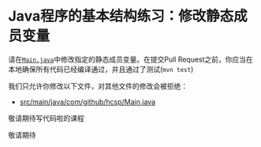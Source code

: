 # Java程序的基本结构练习：修改静态成员变量

请在[`Main.java`](https://github.com/hcsp/psvm-method-write-static-variable/blob/master/src/main/java/com/github/hcsp/Main.java)中修改指定的静态成员变量。在提交Pull Request之前，你应当在本地确保所有代码已经编译通过，并且通过了测试(`mvn test`)

我们只允许你修改以下文件，对其他文件的修改会被拒绝：
- [src/main/java/com/github/hcsp/Main.java](https://github.com/hcsp/psvm-method-write-static-variable/blob/master/src/main/java/com/github/hcsp/Main.java)


敬请期待写代码啦的课程

敬请期待
